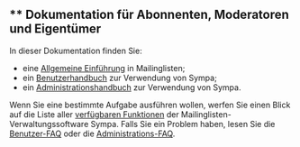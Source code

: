 ** Dokumentation für Abonnenten, Moderatoren und Eigentümer
-----------------------------------------------------------

In dieser Dokumentation finden Sie:

-   eine [Allgemeine Einführung](help/introduction.md) in Mailinglisten;
-   ein [Benutzerhandbuch](help/user.md) zur Verwendung von Sympa;
-   ein [Administrationshandbuch](help/admin.md) zur Verwendung von Sympa.

Wenn Sie eine bestimmte Aufgabe ausführen wollen, werfen Sie einen Blick auf die Liste aller [verfügbaren Funktionen](help/introduction#features.md) der Mailinglisten-Verwaltungssoftware Sympa.
Falls Sie ein Problem haben, lesen Sie die [Benutzer-FAQ](help/faquser.md) oder die [Administrations-FAQ](help/faqadmin.md).
